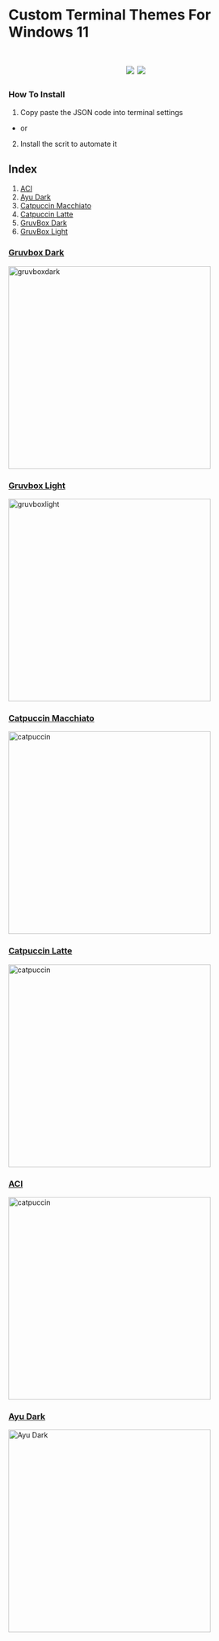 # Custom Terminal Themes For Windows 11
<h1 align="center">
<img src="https://img.shields.io/badge/OS-Windows_11-blue">
<img src="https://img.shields.io/badge/Current_Themes-5-blue">
</h1>

### How To Install
1) Copy paste the JSON code into terminal settings
- or
2) Install the scrit to automate it

## Index
1. [ACI](#aci)
2. [Ayu Dark](#ayu-dark)
3. [Catpuccin Macchiato](#catpuccin-macchiato)
4. [Catpuccin Latte](#catpuccin-latte)
5. [GruvBox Dark](#gruvbox-dark)
6. [GruvBox Light](#gruvbox-light)


<!-- start listing -->
### [Gruvbox Dark](https://github.com/sjapanwala/win11-customterminals/blob/main/json/gruvbox_dark.json)
<img src="https://github.com/sjapanwala/win11-customterminals/assets/92124191/eb396b4e-52be-4202-afaa-bdb7b900bcfa" alt="gruvboxdark" width="400"/>

### [Gruvbox Light](https://github.com/sjapanwala/win11-customterminals/blob/main/json/gruvbox_light.json)
<img src="https://github.com/sjapanwala/win11-customterminals/assets/92124191/0e1ffb05-1430-4233-bb19-0ddde4ed05ae" alt="gruvboxlight" width="400"/>

### [Catpuccin Macchiato](https://github.com/sjapanwala/win11-customterminals/blob/main/json/catpuccin_macchiato.json)
<img src="https://github.com/sjapanwala/win11-customterminals/assets/92124191/47104dcd-3b19-449f-8b03-c6f516522afe" alt="catpuccin" width="400"/>

### [Catpuccin Latte](https://github.com/sjapanwala/win11-customterminals/blob/main/json/catpuccin_latte.json)
<img src="https://github.com/sjapanwala/win11-customterminals/assets/92124191/9ad6d071-fac4-4dbf-bcdc-35b6ab23cad9" alt="catpuccin" width="400"/>

### [ACI](https://github.com/sjapanwala/win11-customterminals/tree/main/json)
<img src="https://github.com/sjapanwala/win11-customterminals/assets/92124191/d2394b85-4be6-450f-a2a9-86b9467871ab" alt="catpuccin" width="400"/>

### [Ayu Dark](https://github.com/sjapanwala/win11-customterminals/blob/main/json/ayu_dark.json)
<img src="https://github.com/sjapanwala/win11-customterminals/assets/92124191/0355d5d7-0cad-488e-805d-f1d5cb499cf7" alt="Ayu Dark" width="400"/>
